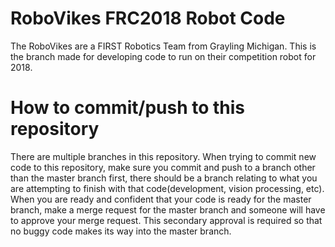 # RoboVikes FRC2018 Robot Code

The RoboVikes are a FIRST Robotics Team from Grayling Michigan. This is the branch made for developing code to run on their competition robot for 2018.


# How to commit/push to this repository

  There are multiple branches in this repository. When trying to commit new code to this repository, make sure you commit and push to a branch other than the master branch first, there should be a branch relating to what you are attempting to finish with that code(development, vision processing, etc). When you are ready and confident that your code is ready for the master branch, make a merge request for the master branch and someone will have to approve your merge request. This secondary approval is required so that no buggy code makes its way into the master branch.
